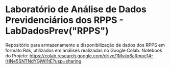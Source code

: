 # Laboratório de Análise de Dados Previdenciários dos RPPS - **LabDadosPrev("RPPS")**

Repositório para armazenamento e disponibilização de dados dos RPPS em formato Rds, utilizados em análises realizadas no Google Colab. 
Notebook do Projeto: https://colab.research.google.com/drive/1Myiiq8aRmoc14-IHNe5SNTNdYGjWI1tE?usp=sharing



